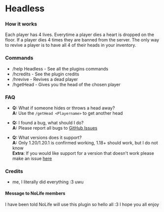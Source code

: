 # Headless
### How it works
Each player has 4 lives.
Everytime a player dies a heart is dropped on the floor.
If a player dies 4 times they are banned from the server.
The only way to revive a player is to have all 4 of their heads in your inventory.

### Commands
- /help Headless - See all the plugins commands
- /hcredits - See the plugin credits
- /hrevive - Revives a dead player
- /hgetHead - Gives you the head of the chosen player

### FAQ
- **Q:** What if someone hides or throws a head away?\
**A:** Use the `/getHead <Playername>` to get another head


- **Q:** I found a bug, what should I do?\
**A:** Please report all bugs to [GitHub Issues](https://github.com/Sleepylux/HeadlessMC/issues)


- **Q:** What versions does it support?\
**A:** Only 1.20/1.20.1 is confirmed working, 1.18+ should work, but I do not know\
**Extra**: If you would like support for a version that doesn't work please make an issue [here](https://github.com/Sleepylux/HeadlessMC/issues)


### Credits
- me, I literally did everything :3 uwu


#### Message to NoLife members
I have been told NoLife will use this plugin so hello all :3 I hope you all enjoy